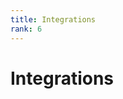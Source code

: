 ```yaml
---
title: Integrations
rank: 6
---
```


# Integrations

<PageList :data="data" :prefix="['guide', 'integrations']" />

<script setup>
import PageList from "@theme/components/PageList.vue";
import { data } from "./index.data.ts";
</script>
